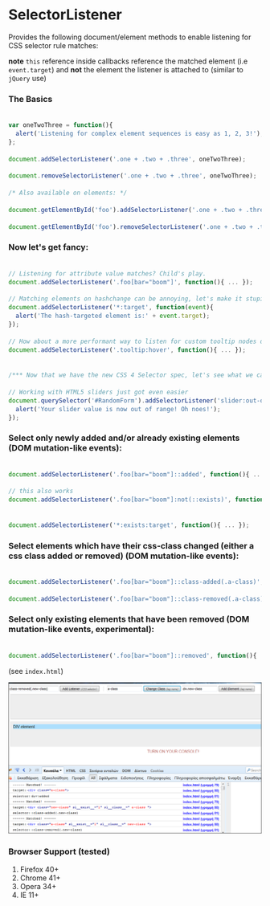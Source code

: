 SelectorListener
================

Provides the following document/element methods to enable listening for CSS selector rule matches:


**note** `this` reference inside callbacks reference the matched element (i.e `event.target`) and **not** the element the listener is attached to (similar to `jQuery` use)


### The Basics

```javascript

var oneTwoThree = function(){
  alert('Listening for complex element sequences is easy as 1, 2, 3!');
};

document.addSelectorListener('.one + .two + .three', oneTwoThree);

document.removeSelectorListener('.one + .two + .three', oneTwoThree);

/* Also available on elements: */

document.getElementById('foo').addSelectorListener('.one + .two + .three', oneTwoThree);

document.getElementById('foo').removeSelectorListener('.one + .two + .three', oneTwoThree);

```

### Now let's get fancy:

```javascript

// Listening for attribute value matches? Child's play.
document.addSelectorListener('.foo[bar="boom"]', function(){ ... });

// Matching elements on hashchange can be annoying, let's make it stupid simple
document.addSelectorListener('*:target', function(event){
  alert('The hash-targeted element is:' + event.target);
});

// How about a more performant way to listen for custom tooltip nodes document wide?
document.addSelectorListener('.tooltip:hover', function(){ ... });


/*** Now that we have the new CSS 4 Selector spec, let's see what we can do: ***/

// Working with HTML5 sliders just got even easier
document.querySelector('#RandomForm').addSelectorListener('slider:out-of-range', function(){
  alert('Your slider value is now out of range! Oh noes!');
});

```

### Select only newly added and/or already existing elements (DOM mutation-like events):

```javascript

document.addSelectorListener('.foo[bar="boom"]::added', function(){ ... });

// this also works
document.addSelectorListener('.foo[bar="boom"]:not(::exists)', function(){ ... });


document.addSelectorListener('*:exists:target', function(){ ... });

```

### Select elements which have their css-class changed (either a css class added or removed) (DOM mutation-like events):

```javascript

document.addSelectorListener('.foo[bar="boom"]::class-added(.a-class)', function(){ ... });

document.addSelectorListener('.foo[bar="boom"]::class-removed(.a-class)', function(){ ... });

```

### Select only existing elements that have been removed (DOM mutation-like events, experimental):

```javascript

document.addSelectorListener('.foo[bar="boom"]::removed', function(){ ... });

```

(see `index.html`)

![selectors matched screenshot](selectors-matched.png)


### Browser Support (tested)

1. Firefox 40+
2. Chrome 41+
3. Opera 34+
4. IE 11+
